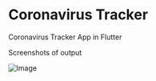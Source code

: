 # Coronavirus Tracker

Coronavirus Tracker App in Flutter

Screenshots of output

![Image](https://drive.google.com/open?id=1prfH-pj88SLwvqjbQLpv9qm9X5NdlfYo)
